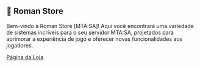 ## 🚀 Roman Store
Bem-vindo à Roman Store [MTA:SA]! Aqui você encontrará uma variedade de sistemas incríveis para o seu servidor MTA:SA, projetados para aprimorar a experiência de jogo e oferecer novas funcionalidades aos jogadores.


[Página da Loja](https://romanscripter.com.br)
